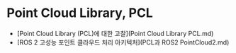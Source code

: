 # Point Cloud Library, PCL
- [Point Cloud Library (PCL)에 대한 고찰](Point Cloud Library PCL.md)
- [ROS 2 고성능 포인트 클라우드 처리 아키텍처](PCL과 ROS2 PointCloud2.md)
